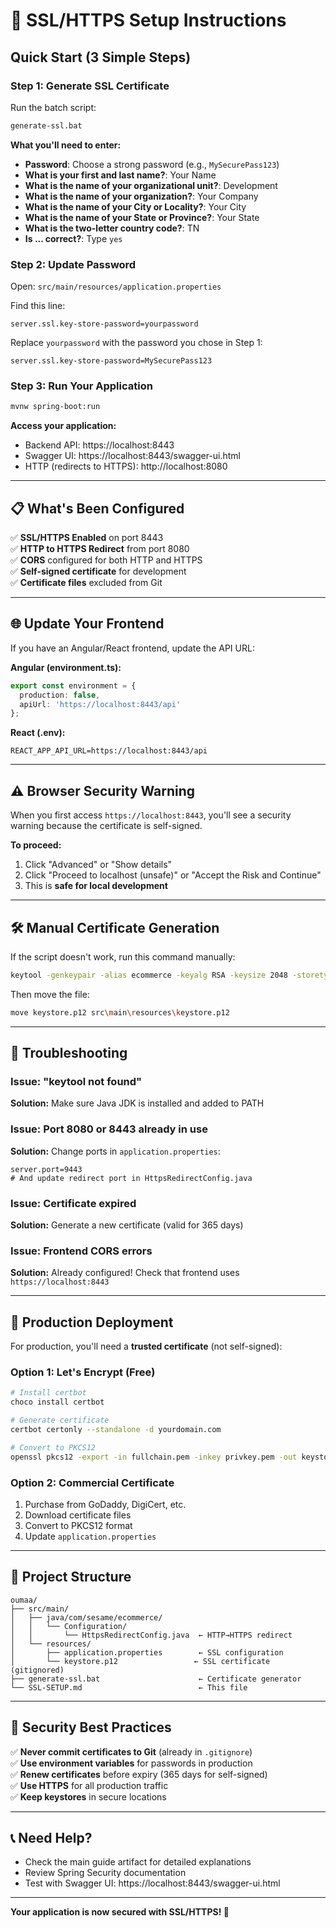 # 🔐 SSL/HTTPS Setup Instructions

## Quick Start (3 Simple Steps)

### Step 1: Generate SSL Certificate

Run the batch script:
```bash
generate-ssl.bat
```

**What you'll need to enter:**
- **Password**: Choose a strong password (e.g., `MySecurePass123`)
- **What is your first and last name?**: Your Name
- **What is the name of your organizational unit?**: Development
- **What is the name of your organization?**: Your Company
- **What is the name of your City or Locality?**: Your City
- **What is the name of your State or Province?**: Your State
- **What is the two-letter country code?**: TN
- **Is ... correct?**: Type `yes`

### Step 2: Update Password

Open: `src/main/resources/application.properties`

Find this line:
```properties
server.ssl.key-store-password=yourpassword
```

Replace `yourpassword` with the password you chose in Step 1:
```properties
server.ssl.key-store-password=MySecurePass123
```

### Step 3: Run Your Application

```bash
mvnw spring-boot:run
```

**Access your application:**
- Backend API: https://localhost:8443
- Swagger UI: https://localhost:8443/swagger-ui.html
- HTTP (redirects to HTTPS): http://localhost:8080

---

## 📋 What's Been Configured

✅ **SSL/HTTPS Enabled** on port 8443  
✅ **HTTP to HTTPS Redirect** from port 8080  
✅ **CORS** configured for both HTTP and HTTPS  
✅ **Self-signed certificate** for development  
✅ **Certificate files** excluded from Git  

---

## 🌐 Update Your Frontend

If you have an Angular/React frontend, update the API URL:

**Angular (environment.ts):**
```typescript
export const environment = {
  production: false,
  apiUrl: 'https://localhost:8443/api'
};
```

**React (.env):**
```
REACT_APP_API_URL=https://localhost:8443/api
```

---

## ⚠️ Browser Security Warning

When you first access `https://localhost:8443`, you'll see a security warning because the certificate is self-signed.

**To proceed:**
1. Click "Advanced" or "Show details"
2. Click "Proceed to localhost (unsafe)" or "Accept the Risk and Continue"
3. This is **safe for local development**

---

## 🛠️ Manual Certificate Generation

If the script doesn't work, run this command manually:

```bash
keytool -genkeypair -alias ecommerce -keyalg RSA -keysize 2048 -storetype PKCS12 -keystore keystore.p12 -validity 365
```

Then move the file:
```bash
move keystore.p12 src\main\resources\keystore.p12
```

---

## 🔧 Troubleshooting

### Issue: "keytool not found"
**Solution:** Make sure Java JDK is installed and added to PATH

### Issue: Port 8080 or 8443 already in use
**Solution:** Change ports in `application.properties`:
```properties
server.port=9443
# And update redirect port in HttpsRedirectConfig.java
```

### Issue: Certificate expired
**Solution:** Generate a new certificate (valid for 365 days)

### Issue: Frontend CORS errors
**Solution:** Already configured! Check that frontend uses `https://localhost:8443`

---

## 🚀 Production Deployment

For production, you'll need a **trusted certificate** (not self-signed):

### Option 1: Let's Encrypt (Free)
```bash
# Install certbot
choco install certbot

# Generate certificate
certbot certonly --standalone -d yourdomain.com

# Convert to PKCS12
openssl pkcs12 -export -in fullchain.pem -inkey privkey.pem -out keystore.p12
```

### Option 2: Commercial Certificate
1. Purchase from GoDaddy, DigiCert, etc.
2. Download certificate files
3. Convert to PKCS12 format
4. Update `application.properties`

---

## 📁 Project Structure

```
oumaa/
├── src/main/
│   ├── java/com/sesame/ecommerce/
│   │   └── Configuration/
│   │       └── HttpsRedirectConfig.java  ← HTTP→HTTPS redirect
│   └── resources/
│       ├── application.properties        ← SSL configuration
│       └── keystore.p12                 ← SSL certificate (gitignored)
├── generate-ssl.bat                      ← Certificate generator
└── SSL-SETUP.md                          ← This file
```

---

## 🔐 Security Best Practices

✅ **Never commit certificates to Git** (already in `.gitignore`)  
✅ **Use environment variables** for passwords in production  
✅ **Renew certificates** before expiry (365 days for self-signed)  
✅ **Use HTTPS** for all production traffic  
✅ **Keep keystores** in secure locations  

---

## 📞 Need Help?

- Check the main guide artifact for detailed explanations
- Review Spring Security documentation
- Test with Swagger UI: https://localhost:8443/swagger-ui.html

---

**Your application is now secured with SSL/HTTPS! 🎉**
